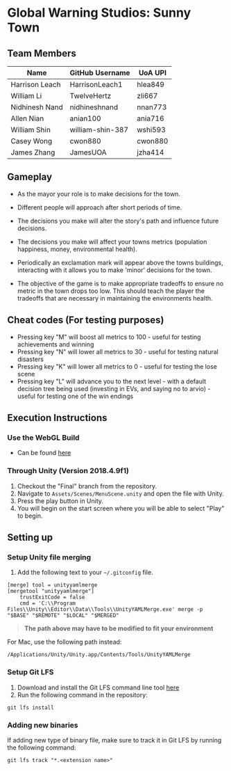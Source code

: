 # Global Warning Studios: Sunny Town

## Team Members

| Name           | GitHub Username  | UoA UPI |
| -------------- | ---------------- | ------- |
| Harrison Leach | HarrisonLeach1   | hlea849 |
| William Li     | TwelveHertz      | zli667  |
| Nidhinesh Nand | nidhineshnand    | nnan773 |
| Allen Nian     | anian100         | ania716 |
| William Shin   | william-shin-387 | wshi593 |
| Casey Wong     | cwon880          | cwon880 |
| James Zhang    | JamesUOA         | jzha414 |

## Gameplay

-   As the mayor your role is to make decisions for the town.
-   Different people will approach after short periods of time.
-   The decisions you make will alter the story's path and influence future decisions.
-   The decisions you make will affect your towns metrics (population happiness, money, environmental health).
-   Periodically an exclamation mark will appear above the towns buildings, interacting with it
    allows you to make 'minor' decisions for the town.

-   The objective of the game is to make appropriate tradeoffs to ensure no metric in the town drops too low.
    This should teach the player the tradeoffs that are necessary in maintaining the environments health.

## Cheat codes (For testing purposes)

-   Pressing key "M" will boost all metrics to 100 - useful for testing achievements and winning
-   Pressing key "N" will lower all metrics to 30 - useful for testing natural disasters
-   Pressing key "K" will lower all metrics to 0 - useful for testing the lose scene
-   Pressing key "L" will advance you to the next level - with a default decision tree being used (investing in EVs, and saying no to arvio) - useful for testing one of the win endings

## Execution Instructions

### Use the WebGL Build

-   Can be found [here](https://global-warning.s3-ap-southeast-2.amazonaws.com/index.html)

### Through Unity (Version 2018.4.9f1)

1. Checkout the "Final" branch from the repository.
2. Navigate to `Assets/Scenes/MenuScene.unity` and open the file with Unity.
3. Press the play button in Unity.
4. You will begin on the start screen where you will be able to select "Play" to begin.

## Setting up

### Setup Unity file merging

1. Add the following text to your `~/.gitconfig` file.

```
[merge] tool = unityyamlmerge
[mergetool "unityyamlmerge"]
    trustExitCode = false
    cmd = 'C:\\Program Files\\Unity\\Editor\\Data\\Tools\\UnityYAMLMerge.exe' merge -p "$BASE" "$REMOTE" "$LOCAL" "$MERGED"
```

> **The path above may have to be modified to fit your environment**

For Mac, use the following path instead:

```
/Applications/Unity/Unity.app/Contents/Tools/UnityYAMLMerge
```

### Setup Git LFS

1. Download and install the Git LFS command line tool [here](https://git-lfs.github.com/)
2. Run the following command in the repository:

```
git lfs install
```

### Adding new binaries

If adding new type of binary file, make sure to track it in Git LFS by running the following command:

```
git lfs track "*.<extension name>"
```
